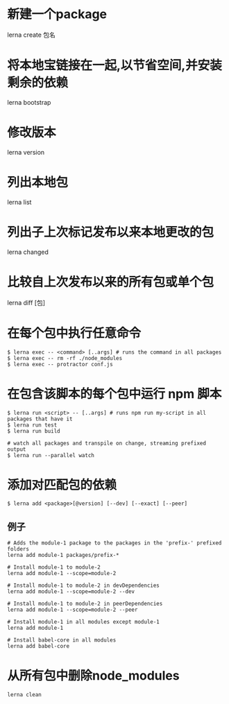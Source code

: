# 新建一个package
lerna create 包名

# 将本地宝链接在一起,以节省空间,并安装剩余的依赖
lerna bootstrap

# 修改版本
lerna version

# 列出本地包
lerna list

# 列出子上次标记发布以来本地更改的包
lerna changed

# 比较自上次发布以来的所有包或单个包
lerna diff [包]

# 在每个包中执行任意命令
```shell
$ lerna exec -- <command> [..args] # runs the command in all packages
$ lerna exec -- rm -rf ./node_modules
$ lerna exec -- protractor conf.js
```

# 在包含该脚本的每个包中运行 npm 脚本
```shell
$ lerna run <script> -- [..args] # runs npm run my-script in all packages that have it
$ lerna run test
$ lerna run build

# watch all packages and transpile on change, streaming prefixed output
$ lerna run --parallel watch
```

# 添加对匹配包的依赖
```shell
$ lerna add <package>[@version] [--dev] [--exact] [--peer]
```
## 例子
```shell
# Adds the module-1 package to the packages in the 'prefix-' prefixed folders
lerna add module-1 packages/prefix-*

# Install module-1 to module-2
lerna add module-1 --scope=module-2

# Install module-1 to module-2 in devDependencies
lerna add module-1 --scope=module-2 --dev

# Install module-1 to module-2 in peerDependencies
lerna add module-1 --scope=module-2 --peer

# Install module-1 in all modules except module-1
lerna add module-1

# Install babel-core in all modules
lerna add babel-core
```

# 从所有包中删除node_modules
```shell
lerna clean
```
